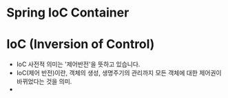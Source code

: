 # Spring IoC Container

# IoC (Inversion of Control)
- IoC  사전적 의미는 '제어반전'을 뜻하고 있습니다.
- IoC(제어 반전)이란, 객체의 생성, 생명주기의 관리까지 모든 객체에 대한 제어권이 바뀌었다는 것을 의미.
- 